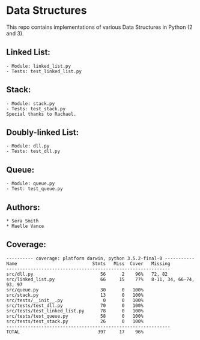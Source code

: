 # Data Structures

This repo contains implementations of various Data Structures in Python (2 and 3).

## Linked List:
    - Module: linked_list.py
    - Tests: test_linked_list.py

## Stack:
    - Module: stack.py
    - Tests: test_stack.py
    Special thanks to Rachael.

## Doubly-linked List:
    - Module: dll.py
    - Tests: test_dll.py

## Queue:
    - Module: queue.py
    - Test: test_queue.py

## Authors:
    * Sera Smith
    * Maelle Vance

## Coverage:

```
---------- coverage: platform darwin, python 3.5.2-final-0 -----------
Name                            Stmts   Miss  Cover   Missing
-------------------------------------------------------------
src/dll.py                         56      2    96%   72, 82
src/linked_list.py                 66     15    77%   8-11, 34, 66-74, 93, 97
src/queue.py                       30      0   100%
src/stack.py                       13      0   100%
src/tests/__init__.py               0      0   100%
src/tests/test_dll.py              70      0   100%
src/tests/test_linked_list.py      78      0   100%
src/tests/test_queue.py            58      0   100%
src/tests/test_stack.py            26      0   100%
-------------------------------------------------------------
TOTAL                             397     17    96%                    
```
